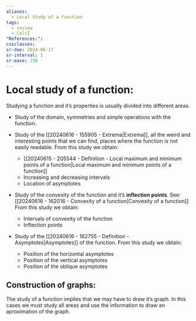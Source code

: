 ```yaml
---
aliases:
  - Local Study of a function
tags:
  - review
  - CalcI
"References:": 
cssclasses:
sr-due: 2024-06-17
sr-interval: 1
sr-ease: 230
---
```

# Local study of a function:
Studying a function and it’s properties is usually divided into different areas. 

+ Study of the domain, symmetries and simple operations with the function.

+  Study of the [[20240616 - 155905 - Extrema|Extrema]], all the weird and interesting points that we can find, places where the function is not easily readable. 
   From this study we obtain: 
   + [[20240615 - 205544 - Definition - Local maximum and minimum points of a function|Local maximum and minimum points of a function]]
   + Increasing and decreasing intervals
   + Location of asymptotes

+  Study of the convexity of the function and it’s **inflection points**. 
   See: [[20240616 - 162016 - Convexity of a function|Convexity of a function]]
   From this study we obtain: 
   + Intervals of convexity of the function 
   + Inflection points
     
 +  Study of the [[20240616 - 162755 - Definition - Asymptotes|Asymptotes]] of the function. 
    From this study we obtain: 
    + Position of the horizontal asymptotes
    + Position of the vertical asymptotes
    + Position of the oblique asymptotes

## Construction of graphs: 
The study of a function implies that we may have to draw it’s graph. In this cases we must study all areas and use the information to draw an aproximation of the graph.
